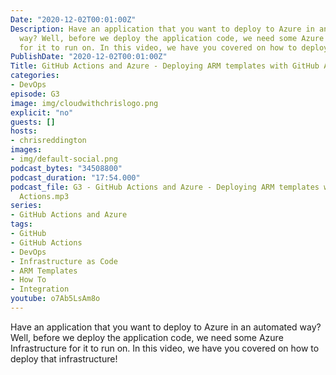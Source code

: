 ```yaml
---
Date: "2020-12-02T00:01:00Z"
Description: Have an application that you want to deploy to Azure in an automated
  way? Well, before we deploy the application code, we need some Azure Infrastructure
  for it to run on. In this video, we have you covered on how to deploy that infrastructure!
PublishDate: "2020-12-02T00:01:00Z"
Title: GitHub Actions and Azure - Deploying ARM templates with GitHub Actions
categories:
- DevOps
episode: G3
image: img/cloudwithchrislogo.png
explicit: "no"
guests: []
hosts:
- chrisreddington
images:
- img/default-social.png
podcast_bytes: "34508800"
podcast_duration: "17:54.000"
podcast_file: G3 - GitHub Actions and Azure - Deploying ARM templates with GitHub
  Actions.mp3
series:
- GitHub Actions and Azure
tags:
- GitHub
- GitHub Actions
- DevOps
- Infrastructure as Code
- ARM Templates
- How To
- Integration
youtube: o7Ab5LsAm8o
---
```

Have an application that you want to deploy to Azure in an automated way? Well, before we deploy the application code, we need some Azure Infrastructure for it to run on. In this video, we have you covered on how to deploy that infrastructure!